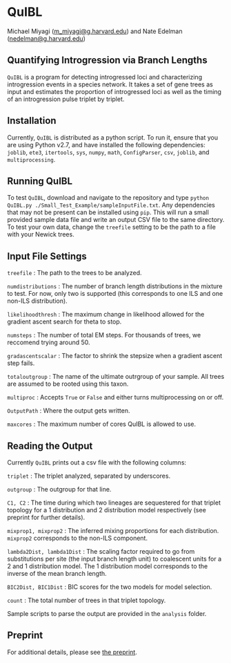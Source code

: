 # QuIBL
Michael Miyagi (m_miyagi@g.harvard.edu) and Nate Edelman (nedelman@g.harvard.edu)

## Quantifying Introgression via Branch Lengths

``QuIBL`` is a program for detecting introgressed loci and characterizing introgression events in a species network. It takes a set of gene trees as input and estimates the proportion of introgressed loci as well as the timing of an introgression pulse triplet by triplet.

## Installation
Currently, ``QuIBL`` is distributed as a python script. To run it, ensure that you are using Python v2.7, and have installed the following dependencies:
``joblib``, ``ete3``, ``itertools``, ``sys``, ``numpy``, ``math``, ``ConfigParser``, ``csv``, ``joblib``, and ``multiprocessing``.

## Running QuIBL
To test ``QuIBL``, download and navigate to the repository and type ``python QuIBL.py ./Small_Test_Example/sampleInputFile.txt``. Any dependencies that may not be present can be installed using ``pip``. This will run a small provided sample data file and write an output CSV file to the same directory. To test your own data, change the ``treefile`` setting to be the path to a file with your Newick trees.

## Input File Settings
``treefile`` : The path to the trees to be analyzed.

``numdistributions`` : The number of branch length distributions in the mixture to test. For now, only two is supported (this corresponds to one ILS and one non-ILS distribution).

``likelihoodthresh`` : The maximum change in likelihood allowed for the gradient ascent search for theta to stop.

``numsteps`` : The number of total EM steps. For thousands of trees, we reccomend trying around 50.

``gradascentscalar`` : The factor to shrink the stepsize when a gradient ascent step fails.

``totaloutgroup`` : The name of the ultimate outrgroup of your sample. All trees are assumed to be rooted using this taxon.

``multiproc`` : Accepts ``True`` or ``False`` and either turns multiprocessing on or off.

``OutputPath`` : Where the output gets written.

``maxcores`` : The maximum number of cores QuIBL is allowed to use.

## Reading the Output

Currently ``QuIBL`` prints out a csv file with the following columns:

``triplet`` : The triplet analyzed, separated by underscores.

``outgroup`` : The outgroup for that line.

``C1, C2`` : The time during which two lineages are sequestered for that triplet topology for a 1 distribution and 2 distribution model respectively (see preprint for further details).

``mixprop1, mixprop2`` : The inferred mixing proportions for each distribution. ``mixprop2`` corresponds to the non-ILS component.

``lambda2Dist, lambda1Dist`` : The scaling factor required to go from substitutions per site (the input branch length unit) to coalescent units for a 2 and 1 distribution model. The 1 distribution model corresponds to the inverse of the mean branch length.

``BIC2Dist, BIC1Dist`` : BIC scores for the two models for model selection.

``count`` : The total number of trees in that triplet topology.

Sample scripts to parse the output are provided in the ``analysis`` folder.

## Preprint
For additional details, please see [the preprint](https://www.biorxiv.org/content/10.1101/466292v3).
